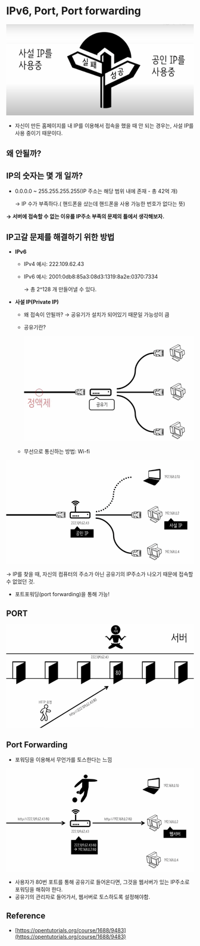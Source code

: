 # IPv6, Port, Port forwarding

![Untitled](IPv6,%20Port,%20Port%20forwarding%202f4e186154184feeac67453c13b66b19/Untitled.png)

- 자신이 만든 홈페이지를 내 IP를 이용해서 접속을 했을 때 안 되는 경우는, 사설 IP를 사용 중이기 때문이다.

## 왜 안될까?

## IP의 숫자는 몇 개 일까?

- 0.0.0.0 ~ 255.255.255.255(IP 주소는 해당 범위 내에 존재 - 총 42억 개)

    → IP 수가 부족하다.( 핸드폰을 샀는데  핸드폰을 사용 가능한 번호가 없다는 뜻)

**→ 서버에 접속할 수 없는 이유를 IP주소 부족의 문제의 틀에서 생각해보자.**

## IP고갈 문제를 해결하기 위한 방법

- **IPv6**
    - IPv4 예시: 222.109.62.43
    - IPv6 예시: 2001:0db8:85a3:08d3:1319:8a2e:0370:7334

        → 총 2^128  개 만들어낼 수 있다. 

- **사설 IP(Private IP)**
    - 왜 접속이 안될까? → 공유기가 설치가 되어있기 때문일 가능성이 큼
    - 공유기란?

        ![Untitled](IPv6,%20Port,%20Port%20forwarding%202f4e186154184feeac67453c13b66b19/Untitled%201.png)

    - 무선으로 통신하는 방법: Wi-fi

![Untitled](IPv6,%20Port,%20Port%20forwarding%202f4e186154184feeac67453c13b66b19/Untitled%202.png)

→ IP를 찾을 때, 자신의 컴퓨터의 주소가 아닌 공유기의 IP주소가 나오기 때문에 접속할 수 없었던 것.

- 포트포워딩(port forwarding)을 통해 가능!

## PORT

 

![Untitled](IPv6,%20Port,%20Port%20forwarding%202f4e186154184feeac67453c13b66b19/Untitled%203.png)

## Port Forwarding

- 포워딩을 이용해서 무언가를 토스한다는 느낌

![Untitled](IPv6,%20Port,%20Port%20forwarding%202f4e186154184feeac67453c13b66b19/Untitled%204.png)

- 사용자가 80번 포트를 통해 공유기로 들어온다면, 그것을 웹서버가 있는 IP주소로 포워딩을 해줘야 한다.
- 공유기의 관리자로 들어가서, 웹서버로 토스하도록 설정해야함.

## Reference

- [https://opentutorials.org/course/1688/9483](https://opentutorials.org/course/1688/9483)